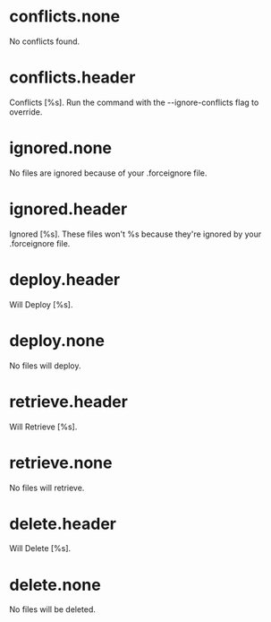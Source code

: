 # conflicts.none

No conflicts found.

# conflicts.header

Conflicts [%s]. Run the command with the --ignore-conflicts flag to override.

# ignored.none

No files are ignored because of your .forceignore file.

# ignored.header

Ignored [%s]. These files won't %s because they're ignored by your .forceignore file.

# deploy.header

Will Deploy [%s].

# deploy.none

No files will deploy.

# retrieve.header

Will Retrieve [%s].

# retrieve.none

No files will retrieve.

# delete.header

Will Delete [%s].

# delete.none

No files will be deleted.
